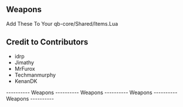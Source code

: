 ## Weapons
Add These To Your qb-core/Shared/Items.Lua

## Credit to Contributors
 - idrp
 - Jimathy
 - MrFurox
 - Techmanmurphy
 - KenanDK


----------  Weapons  ----------  Weapons  ----------  Weapons  ----------  Weapons  ----------
```lua














```